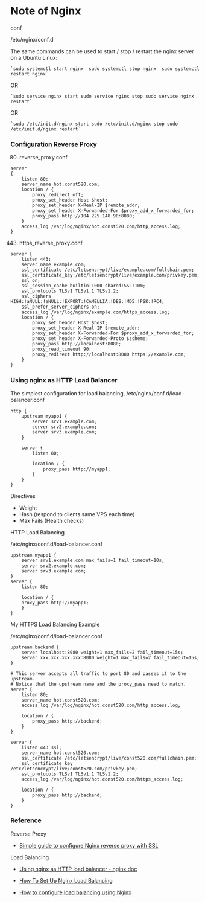 # Note of Nginx

conf

/etc/nginx/conf.d

The same commands can be used to start / stop / restart the nginx server on a Ubuntu Linux:

```shell
`sudo systemctl start nginx  sudo systemctl stop nginx  sudo systemctl restart nginx`
```

OR

```shell
`sudo service nginx start sudo service nginx stop sudo service nginx restart`
```

OR

```shell
`sudo /etc/init.d/nginx start sudo /etc/init.d/nginx stop sudo /etc/init.d/nginx restart`
```



### Configuration Reverse Proxy

80. reverse_proxy.conf

```
server
{
	listen 80;
	server_name hot.const520.com;
	location / {
        proxy_redirect off;
        proxy_set_header Host $host;
        proxy_set_header X-Real-IP $remote_addr;
        proxy_set_header X-Forwarded-For $proxy_add_x_forwarded_for;
        proxy_pass http://104.225.148.90:8080;
	}
	access_log /var/log/nginx/hot.const520.com/http_access.log;
}
```



443. https_reverse_proxy.conf

```
server {
	listen 443;
	server_name example.com;
	ssl_certificate /etc/letsencrypt/live/example.com/fullchain.pem;
	ssl_certificate_key /etc/letsencrypt/live/example.com/privkey.pem;
	ssl on;
	ssl_session_cache builtin:1000 shared:SSL:10m;
	ssl_protocols TLSv1 TLSv1.1 TLSv1.2;
	ssl_ciphers HIGH:!aNULL:!eNULL:!EXPORT:!CAMELLIA:!DES:!MD5:!PSK:!RC4;
	ssl_prefer_server_ciphers on;
	access_log /var/log/nginx/example.com/https_access.log;
	location / {
		proxy_set_header Host $host;
		proxy_set_header X-Real-IP $remote_addr;
		proxy_set_header X-Forwarded-For $proxy_add_x_forwarded_for;
		proxy_set_header X-Forwarded-Proto $scheme;
		proxy_pass http://localhost:8080;
		proxy_read_timeout 90;
		proxy_redirect http://localhost:8080 https://example.com;
	}
}
```



### Using nginx as HTTP Load Balancer

The simplest configuration for load balancing, /etc/nginx/conf.d/load-balancer.conf

```shell
http {
    upstream myapp1 {
        server srv1.example.com;
        server srv2.example.com;
        server srv3.example.com;
    }

    server {
        listen 80;

        location / {
            proxy_pass http://myapp1;
        }
    }
}
```

Directives

- Weight 
- Hash (respond to clients same VPS each time)
- Max Fails (Health checks)



HTTP Load Balancing

/etc/nginx/conf.d/load-balancer.conf

```shell
upstream myapp1 {
    server srv1.example.com max_fails=1 fail_timeout=10s;
    server srv2.example.com;
    server srv3.example.com;
}
server {
    listen 80;

    location / {
    proxy_pass http://myapp1;
    }
}
```



My HTTPS Load Balancing Example

/etc/nginx/conf.d/load-balancer.conf

```shell
upstream backend {
	server localhost:8080 weight=1 max_fails=2 fail_timeout=15s;
    server xxx.xxx.xxx.xxx:8080 weight=1 max_fails=2 fail_timeout=15s;
}

# This server accepts all traffic to port 80 and passes it to the upstream.
# Notice that the upstream name and the proxy_pass need to match.
server {
    listen 80;
    server_name hot.const520.com;
    access_log /var/log/nginx/hot.const520.com/http_access.log;

    location / {
    	proxy_pass http://backend;
    }
}

server {
    listen 443 ssl;
    server_name hot.const520.com;
    ssl_certificate /etc/letsencrypt/live/const520.com/fullchain.pem;
    ssl_certificate_key /etc/letsencrypt/live/const520.com/privkey.pem;
    ssl_protocols TLSv1 TLSv1.1 TLSv1.2;
    access_log /var/log/nginx/hot.const520.com/https_access.log;

    location / {
    	proxy_pass http://backend;
    }
}
```



### Reference

Reverse Proxy

- [Simple guide to configure Nginx reverse proxy with SSL](https://linuxtechlab.com/simple-guide-to-configure-nginx-reverse-proxy-with-ssl/)

Load Balancing

- [Using nginx as HTTP load balancer - nginx doc](http://nginx.org/en/docs/http/load_balancing.html)

- [How To Set Up Nginx Load Balancing](https://www.digitalocean.com/community/tutorials/how-to-set-up-nginx-load-balancing)

- [How to configure load balancing using Nginx](https://upcloud.com/community/tutorials/configure-load-balancing-nginx/)